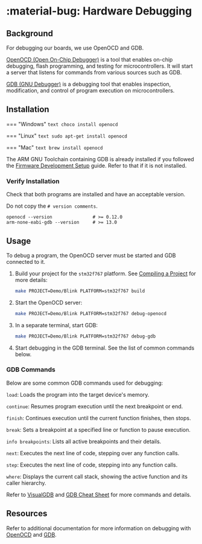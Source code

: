 # :material-bug: Hardware Debugging

## Background

For debugging our boards, we use OpenOCD and GDB.

[OpenOCD (Open On-Chip Debugger)](https://openocd.org/) is a tool that enables on-chip debugging, flash programming, and testing for microcontrollers. It will start a server that listens for commands from various sources such as GDB.

[GDB (GNU Debugger)](https://www.sourceware.org/gdb/) is a debugging tool that enables inspection, modification, and control of program execution on microcontrollers.

## Installation

=== "Windows"
    ```text
    choco install openocd
    ```

=== "Linux"
    ```text
    sudo apt-get install openocd
    ```

=== "Mac"
    ```text
    brew install openocd
    ```

The ARM GNU Toolchain containing GDB is already installed if you followed the [Firmware Development Setup](../firmware/dev-setup.md) guide. Refer to that if it is not installed.

### Verify Installation

Check that both programs are installed and have an acceptable version.

Do not copy the `# version comments`.

```text
openocd --version               # >= 0.12.0
arm-none-eabi-gdb --version     # >= 13.0
```

## Usage

To debug a program, the OpenOCD server must be started and GDB connected to it.

1. Build your project for the `stm32f767` platform. See [Compiling a Project](../firmware/compile-project.md) for more details:

    ```bash
    make PROJECT=Demo/Blink PLATFORM=stm32f767 build
    ```

2. Start the OpenOCD server:

    ```bash
    make PROJECT=Demo/Blink PLATFORM=stm32f767 debug-openocd
    ```

3. In a separate terminal, start GDB:

    ```bash
    make PROJECT=Demo/Blink PLATFORM=stm32f767 debug-gdb
    ```

4. Start debugging in the GDB terminal. See the list of common commands below.

### GDB Commands

Below are some common GDB commands used for debugging:

`load`: Loads the program into the target device's memory.

`continue`: Resumes program execution until the next breakpoint or end.

`finish`: Continues execution until the current function finishes, then stops.

`break`: Sets a breakpoint at a specified line or function to pause execution.

`info breakpoints`: Lists all active breakpoints and their details.

`next`: Executes the next line of code, stepping over any function calls.

`step`: Executes the next line of code, stepping into any function calls.

`where`: Displays the current call stack, showing the active function and its caller hierarchy.

Refer to [VisualGDB](https://visualgdb.com/gdbreference/commands/) and [GDB Cheat Sheet](https://darkdust.net/files/GDB%20Cheat%20Sheet.pdf) for more commands and details.

## Resources

Refer to additional documentation for more information on debugging with [OpenOCD](https://openocd.org/doc/html/index.html) and [GDB](https://sourceware.org/gdb/current/onlinedocs/gdb/).
